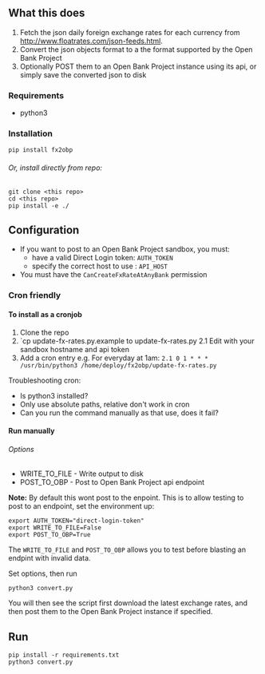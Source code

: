 
## What this does

1. Fetch the json daily foreign exchange rates for each currency from http://www.floatrates.com/json-feeds.html.
2. Convert the json objects format to a the format supported by the Open Bank Project
3. Optionally POST them to an Open Bank Project instance using its api, or simply save the converted json to disk

### Requirements

- python3 

### Installation

```
pip install fx2obp
```
###### Or, install directly from repo: 
```
git clone <this repo>
cd <this repo> 
pip install -e ./
```

## Configuration

- If you want to post to an Open Bank Project sandbox, you must:
  - have a valid Direct Login token: `AUTH_TOKEN`
  - specify the correct host to use : `API_HOST`
- You must have the `CanCreateFxRateAtAnyBank` permission

### Cron friendly

#### To install as a cronjob

1. Clone the repo
2. `cp update-fx-rates.py.example to update-fx-rates.py
  2.1 Edit with your sandbox hostname and api token
3. Add a cron entry e.g. For everyday at 1am:
  `2.1 0 1 * * * /usr/bin/python3 /home/deploy/fx2obp/update-fx-rates.py`

Troubleshooting cron:

- Is python3 installed?
- Only use absolute paths, relative don't work in cron
- Can you run the command manually as that use, does it fail?


#### Run manually

###### Options

- WRITE_TO_FILE - Write output to disk
- POST_TO_OBP - Post to Open Bank Project api endpoint

**Note:** By default this wont post to the enpoint. This is to allow testing
to post to an endpoint, set the environment up:

```
export AUTH_TOKEN="direct-login-token"
export WRITE_TO_FILE=False
export POST_TO_OBP=True
```
The `WRITE_TO_FILE` and `POST_TO_OBP` allows you to test before 
blasting an endpint with invalid data.

Set options, then run 

```
python3 convert.py
```
You will then see the script first download the latest exchange rates, 
and then post them to the Open Bank Project instance if specified.




## Run
    pip install -r requirements.txt
    python3 convert.py

